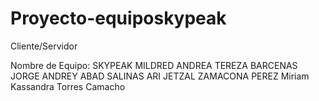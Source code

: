 # Proyecto-equiposkypeak
Cliente/Servidor
 
Nombre de Equipo: SKYPEAK
MILDRED ANDREA TEREZA BARCENAS
JORGE ANDREY ABAD SALINAS
ARI JETZAL ZAMACONA PEREZ
Miriam Kassandra Torres Camacho